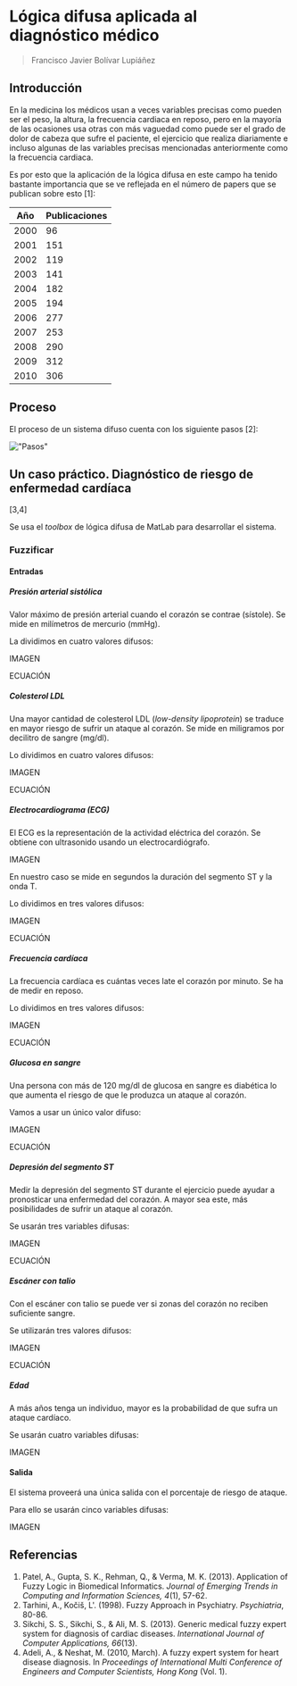 # Lógica difusa aplicada al diagnóstico médico

> Francisco Javier Bolívar Lupiáñez

## Introducción

En la medicina los médicos usan a veces variables precisas como pueden ser el peso, la altura, la frecuencia cardiaca en reposo, pero en la mayoría de las ocasiones usa otras con más vaguedad como puede ser el grado de dolor de cabeza que sufre el paciente, el ejercicio que realiza diariamente e incluso algunas de las variables precisas mencionadas anteriormente como la frecuencia cardiaca.

Es por esto que la aplicación de la lógica difusa en este campo ha tenido bastante importancia que se ve reflejada en el número de papers que se publican sobre esto [1]:

| Año  | Publicaciones |
| ---- | ------------- |
| 2000 | 96            |
| 2001 | 151           |
| 2002 | 119           |
| 2003 | 141           |
| 2004 | 182           |
| 2005 | 194           |
| 2006 | 277           |
| 2007 | 253           |
| 2008 | 290           |
| 2009 | 312           |
| 2010 | 306           |

## Proceso

El proceso de un sistema difuso cuenta con los siguiente pasos [2]:

!["Pasos"](img/fuzzy-process-steps.png)

## Un caso práctico. Diagnóstico de riesgo de enfermedad cardíaca

[3,4]

Se usa el *toolbox* de lógica difusa de MatLab para desarrollar el sistema.

### Fuzzificar

#### Entradas

##### Presión arterial sistólica

Valor máximo de presión arterial cuando el corazón se contrae (sístole). Se mide en milímetros de mercurio (mmHg).

La dividimos en cuatro valores difusos:

IMAGEN

ECUACIÓN

##### Colesterol LDL

Una mayor cantidad de colesterol LDL (*low-density lipoprotein*) se traduce en mayor riesgo de sufrir un ataque al corazón. Se mide en miligramos por decilitro de sangre (mg/dl).

Lo dividimos en cuatro valores difusos:

IMAGEN

ECUACIÓN

##### Electrocardiograma (ECG)

El ECG es la representación de la actividad eléctrica del corazón. Se obtiene con ultrasonido usando un electrocardiógrafo.

IMAGEN

En nuestro caso se mide en segundos la duración del segmento ST y la onda T.

Lo dividimos en tres valores difusos:

IMAGEN

ECUACIÓN

##### Frecuencia cardíaca

La frecuencia cardíaca es cuántas veces late el corazón por minuto. Se ha de medir en reposo.

Lo dividimos en tres valores difusos:

IMAGEN

ECUACIÓN

##### Glucosa en sangre

Una persona con más de 120 mg/dl de glucosa en sangre es diabética lo que aumenta el riesgo de que le produzca un ataque al corazón.

Vamos a usar un único valor difuso:

IMAGEN

ECUACIÓN

##### Depresión del segmento ST

Medir la depresión del segmento ST durante el ejercicio puede ayudar a pronosticar una enfermedad del corazón. A mayor sea este, más posibilidades de sufrir un ataque al corazón.

Se usarán tres variables difusas:

IMAGEN

ECUACIÓN

##### Escáner con talio

Con el escáner con talio se puede ver si zonas del corazón no reciben suficiente sangre.

Se utilizarán tres valores difusos:

IMAGEN

ECUACIÓN

##### Edad

A más años tenga un individuo, mayor es la probabilidad de que sufra un ataque cardíaco.

Se usarán cuatro variables difusas:

IMAGEN

#### Salida

El sistema proveerá una única salida con el porcentaje de riesgo de ataque.

Para ello se usarán cinco variables difusas:

IMAGEN

## Referencias

1. Patel, A., Gupta, S. K., Rehman, Q., & Verma, M. K. (2013). Application of Fuzzy Logic in Biomedical Informatics. *Journal of Emerging Trends in Computing and Information Sciences, 4*(1), 57-62.
2. Tarhini, A., Kočiš, L'. (1998). Fuzzy Approach in Psychiatry. *Psychiatria*, 80-86.
3. Sikchi, S. S., Sikchi, S., & Ali, M. S. (2013). Generic medical fuzzy expert system for diagnosis of cardiac diseases. *International Journal of Computer Applications, 66*(13).
4. Adeli, A., & Neshat, M. (2010, March). A fuzzy expert system for heart disease diagnosis. In *Proceedings of International Multi Conference of Engineers and Computer Scientists, Hong Kong* (Vol. 1).
